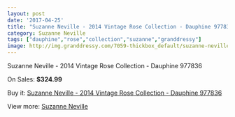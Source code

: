 ```yaml
---
layout: post
date: '2017-04-25'
title: "Suzanne Neville - 2014 Vintage Rose Collection - Dauphine 977836"
category: Suzanne Neville
tags: ["dauphine","rose","collection","suzanne","granddressy"]
image: http://img.granddressy.com/7059-thickbox_default/suzanne-neville-2014-vintage-rose-collection-dauphine-977836.jpg
---
```

Suzanne Neville - 2014 Vintage Rose Collection - Dauphine 977836

On Sales: **$324.99**
<a href="https://www.granddressy.com/en/suzanne-neville/6316-suzanne-neville-2014-vintage-rose-collection-dauphine-977836.html"><amp-img layout="responsive" width="600" height="600" src="//img.granddressy.com/7059-thickbox_default/suzanne-neville-2014-vintage-rose-collection-dauphine-977836.jpg" alt="Suzanne Neville - 2014 Vintage Rose Collection - Dauphine 977836 0" /></a>

Buy it: [Suzanne Neville - 2014 Vintage Rose Collection - Dauphine 977836](https://www.granddressy.com/en/suzanne-neville/6316-suzanne-neville-2014-vintage-rose-collection-dauphine-977836.html "Suzanne Neville - 2014 Vintage Rose Collection - Dauphine 977836")

View more: [Suzanne Neville](https://www.granddressy.com/en/129-suzanne-neville "Suzanne Neville")